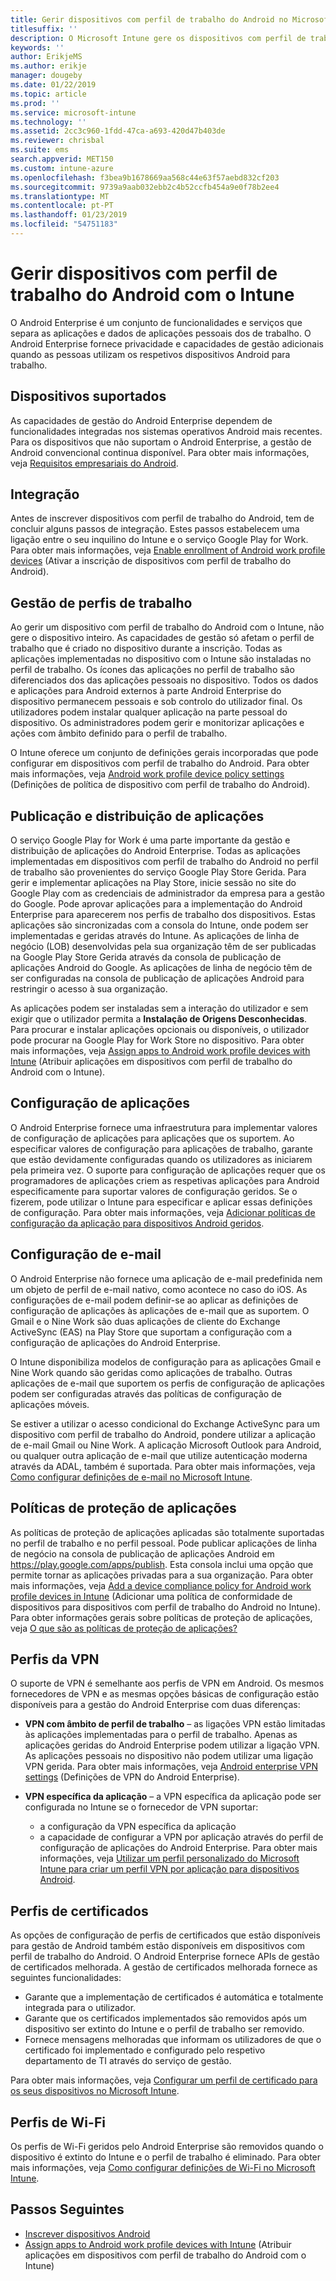 ```yaml
---
title: Gerir dispositivos com perfil de trabalho do Android no Microsoft Intune
titlesuffix: ''
description: O Microsoft Intune gere os dispositivos com perfil de trabalho do Android para fornecer privacidade e capacidades de gestão adicionais quando as pessoas utilizam os respetivos dispositivos Android para trabalho.
keywords: ''
author: ErikjeMS
ms.author: erikje
manager: dougeby
ms.date: 01/22/2019
ms.topic: article
ms.prod: ''
ms.service: microsoft-intune
ms.technology: ''
ms.assetid: 2cc3c960-1fdd-47ca-a693-420d47b403de
ms.reviewer: chrisbal
ms.suite: ems
search.appverid: MET150
ms.custom: intune-azure
ms.openlocfilehash: f3bea9b1678669aa568c44e63f57aebd832cf203
ms.sourcegitcommit: 9739a9aab032ebb2c4b52ccfb454a9e0f78b2ee4
ms.translationtype: MT
ms.contentlocale: pt-PT
ms.lasthandoff: 01/23/2019
ms.locfileid: "54751183"
---
```

# <a name="manage-android-work-profile-devices-with-intune"></a>Gerir dispositivos com perfil de trabalho do Android com o Intune

O Android Enterprise é um conjunto de funcionalidades e serviços que separa as aplicações e dados de aplicações pessoais dos de trabalho. O Android Enterprise fornece privacidade e capacidades de gestão adicionais quando as pessoas utilizam os respetivos dispositivos Android para trabalho. 

## <a name="supported-devices"></a>Dispositivos suportados

As capacidades de gestão do Android Enterprise dependem de funcionalidades integradas nos sistemas operativos Android mais recentes. Para os dispositivos que não suportam o Android Enterprise, a gestão de Android convencional continua disponível. Para obter mais informações, veja [Requisitos empresariais do Android](https://support.google.com/work/android/answer/6174145?hl=en&ref_topic=6151012).

## <a name="onboarding"></a>Integração

Antes de inscrever dispositivos com perfil de trabalho do Android, tem de concluir alguns passos de integração. Estes passos estabelecem uma ligação entre o seu inquilino do Intune e o serviço Google Play for Work. Para obter mais informações, veja [Enable enrollment of Android work profile devices](android-work-profile-enroll.md) (Ativar a inscrição de dispositivos com perfil de trabalho do Android).

## <a name="work-profile-management"></a>Gestão de perfis de trabalho

Ao gerir um dispositivo com perfil de trabalho do Android com o Intune, não gere o dispositivo inteiro. As capacidades de gestão só afetam o perfil de trabalho que é criado no dispositivo durante a inscrição. Todas as aplicações implementadas no dispositivo com o Intune são instaladas no perfil de trabalho. Os ícones das aplicações no perfil de trabalho são diferenciados dos das aplicações pessoais no dispositivo. Todos os dados e aplicações para Android externos à parte Android Enterprise do dispositivo permanecem pessoais e sob controlo do utilizador final. Os utilizadores podem instalar qualquer aplicação na parte pessoal do dispositivo. Os administradores podem gerir e monitorizar aplicações e ações com âmbito definido para o perfil de trabalho.

O Intune oferece um conjunto de definições gerais incorporadas que pode configurar em dispositivos com perfil de trabalho do Android. Para obter mais informações, veja [Android work profile device policy settings](compliance-policy-create-android-for-work.md) (Definições de política de dispositivo com perfil de trabalho do Android).

## <a name="app-publishing-and-distribution"></a>Publicação e distribuição de aplicações

O serviço Google Play for Work é uma parte importante da gestão e distribuição de aplicações do Android Enterprise. Todas as aplicações implementadas em dispositivos com perfil de trabalho do Android no perfil de trabalho são provenientes do serviço Google Play Store Gerida. Para gerir e implementar aplicações na Play Store, inicie sessão no site do Google Play com as credenciais de administrador da empresa para a gestão do Google. Pode aprovar aplicações para a implementação do Android Enterprise para aparecerem nos perfis de trabalho dos dispositivos. Estas aplicações são sincronizadas com a consola do Intune, onde podem ser implementadas e geridas através do Intune. As aplicações de linha de negócio (LOB) desenvolvidas pela sua organização têm de ser publicadas na Google Play Store Gerida através da consola de publicação de aplicações Android do Google. As aplicações de linha de negócio têm de ser configuradas na consola de publicação de aplicações Android para restringir o acesso à sua organização.

As aplicações podem ser instaladas sem a interação do utilizador e sem exigir que o utilizador permita a **Instalação de Origens Desconhecidas**. Para procurar e instalar aplicações opcionais ou disponíveis, o utilizador pode procurar na Google Play for Work Store no dispositivo. Para obter mais informações, veja [Assign apps to Android work profile devices with Intune](apps-add-android-for-work.md) (Atribuir aplicações em dispositivos com perfil de trabalho do Android com o Intune).

## <a name="app-configuration"></a>Configuração de aplicações

O Android Enterprise fornece uma infraestrutura para implementar valores de configuração de aplicações para aplicações que os suportem. Ao especificar valores de configuração para aplicações de trabalho, garante que estão devidamente configuradas quando os utilizadores as iniciarem pela primeira vez. O suporte para configuração de aplicações requer que os programadores de aplicações criem as respetivas aplicações para Android especificamente para suportar valores de configuração geridos. Se o fizerem, pode utilizar o Intune para especificar e aplicar essas definições de configuração. Para obter mais informações, veja [Adicionar políticas de configuração da aplicação para dispositivos Android geridos](app-configuration-policies-use-android.md).

## <a name="email-configuration"></a>Configuração de e-mail

O Android Enterprise não fornece uma aplicação de e-mail predefinida nem um objeto de perfil de e-mail nativo, como acontece no caso do iOS. As configurações de e-mail podem definir-se ao aplicar as definições de configuração de aplicações às aplicações de e-mail que as suportem. O Gmail e o Nine Work são duas aplicações de cliente do Exchange ActiveSync (EAS) na Play Store que suportam a configuração com a configuração de aplicações do Android Enterprise.

O Intune disponibiliza modelos de configuração para as aplicações Gmail e Nine Work quando são geridas como aplicações de trabalho. Outras aplicações de e-mail que suportem os perfis de configuração de aplicações podem ser configuradas através das políticas de configuração de aplicações móveis.

Se estiver a utilizar o acesso condicional do Exchange ActiveSync para um dispositivo com perfil de trabalho do Android, pondere utilizar a aplicação de e-mail Gmail ou Nine Work. A aplicação Microsoft Outlook para Android, ou qualquer outra aplicação de e-mail que utilize autenticação moderna através da ADAL, também é suportada. Para obter mais informações, veja [Como configurar definições de e-mail no Microsoft Intune](email-settings-configure.md).

## <a name="app-protection-policies"></a>Políticas de proteção de aplicações

As políticas de proteção de aplicações aplicadas são totalmente suportadas no perfil de trabalho e no perfil pessoal. Pode publicar aplicações de linha de negócio na consola de publicação de aplicações Android em https://play.google.com/apps/publish. Esta consola inclui uma opção que permite tornar as aplicações privadas para a sua organização. Para obter mais informações, veja [Add a device compliance policy for Android work profile devices in Intune](compliance-policy-create-android-for-work.md) (Adicionar uma política de conformidade de dispositivos para dispositivos com perfil de trabalho do Android no Intune). Para obter informações gerais sobre políticas de proteção de aplicações, veja [O que são as políticas de proteção de aplicações?](app-protection-policy.md)

## <a name="vpn-profiles"></a>Perfis da VPN

O suporte de VPN é semelhante aos perfis de VPN em Android. Os mesmos fornecedores de VPN e as mesmas opções básicas de configuração estão disponíveis para a gestão do Android Enterprise com duas diferenças:

-  **VPN com âmbito de perfil de trabalho** – as ligações VPN estão limitadas às aplicações implementadas para o perfil de trabalho. Apenas as aplicações geridas do Android Enterprise podem utilizar a ligação VPN. As aplicações pessoais no dispositivo não podem utilizar uma ligação VPN gerida. Para obter mais informações, veja [Android enterprise VPN settings](vpn-settings-android.md#android-enterprise-vpn-settings) (Definições de VPN do Android Enterprise).

-  **VPN específica da aplicação** – a VPN específica da aplicação pode ser configurada no Intune se o fornecedor de VPN suportar:
    - a configuração da VPN específica da aplicação
    - a capacidade de configurar a VPN por aplicação através do perfil de configuração de aplicações do Android Enterprise.
    Para obter mais informações, veja [Utilizar um perfil personalizado do Microsoft Intune para criar um perfil VPN por aplicação para dispositivos Android](android-pulse-secure-per-app-vpn.md).

## <a name="certificate-profiles"></a>Perfis de certificados

As opções de configuração de perfis de certificados que estão disponíveis para gestão de Android também estão disponíveis em dispositivos com perfil de trabalho do Android. O Android Enterprise fornece APIs de gestão de certificados melhorada. A gestão de certificados melhorada fornece as seguintes funcionalidades:

-  Garante que a implementação de certificados é automática e totalmente integrada para o utilizador.
-  Garante que os certificados implementados são removidos após um dispositivo ser extinto do Intune e o perfil de trabalho ser removido.
-  Fornece mensagens melhoradas que informam os utilizadores de que o certificado foi implementado e configurado pelo respetivo departamento de TI através do serviço de gestão.

Para obter mais informações, veja [Configurar um perfil de certificado para os seus dispositivos no Microsoft Intune](certificates-configure.md).

## <a name="wi-fi-profiles"></a>Perfis de Wi-Fi

Os perfis de Wi-Fi geridos pelo Android Enterprise são removidos quando o dispositivo é extinto do Intune e o perfil de trabalho é eliminado. Para obter mais informações, veja [Como configurar definições de Wi-Fi no Microsoft Intune](wi-fi-settings-configure.md).

## <a name="next-steps"></a>Passos Seguintes
- [Inscrever dispositivos Android](android-enroll.md)
- [Assign apps to Android work profile devices with Intune](apps-add-android-for-work.md) (Atribuir aplicações em dispositivos com perfil de trabalho do Android com o Intune)
